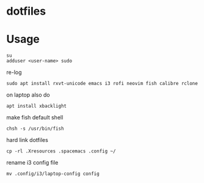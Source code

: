 # dotfiles

# Usage
```
su
adduser <user-name> sudo
```
re-log
```
sudo apt install rxvt-unicode emacs i3 rofi neovim fish calibre rclone
```
on laptop also do
```
apt install xbacklight
```
make fish default shell
```
chsh -s /usr/bin/fish
```
hard link dotfiles
```
cp -rl .Xresources .spacemacs .config ~/
```
rename i3 config file
```
mv .config/i3/laptop-config config
```
